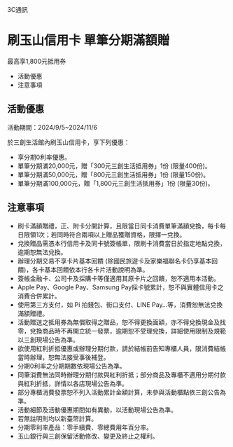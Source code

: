 3C通訊

# 刷玉山信用卡 單筆分期滿額贈  

最高享1,800元抵用券

  * 活動優惠
  * 注意事項

## 活動優惠

活動期間：2024/9/5~2024/11/6

於三創生活館內刷玉山信用卡，享下列優惠：

  * 享分期0利率優惠。
  * 單筆分期滿20,000元，贈「300元三創生活抵用券」1份 (限量400份)。
  * 單筆分期滿50,000元，贈「800元三創生活抵用券」1份 (限量150份)。
  * 單筆分期滿100,000元，贈「1,800元三創生活抵用券」1份 (限量30份)。

## 注意事項

  * 刷卡滿額贈禮，正、附卡分開計算，且限當日同卡消費單筆滿額兌換，每卡每日限領1次；若同時符合兩項以上贈品獲贈資格，限擇一兌換。
  * 兌換贈品需憑本行信用卡及同卡號簽帳單，限刷卡消費當日於指定地點兌換，逾期恕無法兌換。
  * 辦理分期交易不享卡片基本回饋 (除國民旅遊卡及家樂福聯名卡仍享基本回饋)，各卡基本回饋依本行各卡片活動說明為準。
  * 簽帳金融卡、公司卡及採購卡等僅適用其原卡片之回饋，恕不適用本活動。
  * Apple Pay、Google Pay、Samsung Pay採卡號累計，恕不與實體信用卡之消費合併累計。
  * 使用第三方支付，如 Pi 拍錢包、街口支付、LINE Pay…等，消費恕無法兌換滿額贈禮。
  * 活動贈送之抵用券為無償取得之贈品，恕不得更換面額，亦不得兌換現金及找零，兌換商品時不再開立統一發票，逾期恕不受理兌換，詳細使用限制及規範以三創現場公告為準。
  * 欲使用紅利折抵優惠或辦理分期付款，請於結帳前告知專櫃人員，限消費結帳當時辦理，恕無法接受事後補登。
  * 分期0利率之分期期數依現場公告為準。
  * 同筆消費無法同時辦理分期付款與紅利折抵；部分商品及專櫃不適用分期付款與紅利折抵，詳情以各店現場公告為準。
  * 部分專櫃消費發票恕不列入活動累計金額計算，未參與活動櫃點依三創公告為準。
  * 活動細節及活動優惠期間如有異動，以活動現場公告為準。
  * 若無註明則均以新臺幣計算。
  * 分期零利率產品：零手續費、零總費用年百分率。
  * 玉山銀行與三創保留活動修改、變更及終止之權利。

